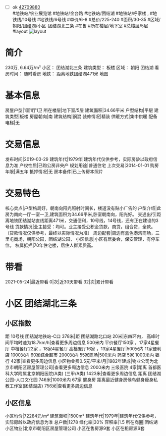 - [ ] ok [42709880](https://bj.5i5j.com/ershoufang/42709880.html)  
 #地铁站/农业展览馆 #地铁站/金台路 #地铁站/团结湖 #地铁站/呼家楼 ,  #地铁线/10号线 #地铁线/6号线
#单价/6-8 #总价/225-240 #面积/30-35   #区域/朝阳/团结湖/小区-团结湖北三条 #在售 #所在楼层/地下室 #总楼层/5层 #layout 
![layout](http://image16.5i5j.com/erp/house/4270/42709880/huxing/npcpbemb62b7938f.jpg_P5.jpg) 
# 简介 
 230万,  6.64万/m² 
小区： 团结湖北三条
建筑类型： 板楼
区域： 朝阳 团结湖
看房时间： 随时看房
地铁： 距离地铁团结湖471米 地图
# 基本信息 
 房屋户型|1室1厅1卫
所在楼层|地下室/5层
建筑面积|34.66平米
户型结构|平层
建筑类型|板楼
房屋朝向|南
建筑结构|钢混
装修情况|精装
供暖方式|集中供暖
配备电梯|无
# 交易信息 
 发布时间|2019-03-29
建筑年代|1979年|建筑年代仅供参考，实际房龄以政府信息为准
产权性质|已购公房非央产
规划用途|普通住宅
上次交易|2014-01-01
购房年限|满五年
抵押情况|无
房本备件|已上传房本照片
# 交易特色 
 核心卖点|户型格局好，朝南向阳光照射时间长，楼道没有贴小广告的
户型介绍|此房为南向一厅一室一卫,建筑面积为34.66平米,卧室朝南向，阳光好。
交通出行|距离地铁团结湖站直线距离471米，交通便利，10号线，14号线，还有正在建设的3号线
贷款情况|业主接受：均可。业主接受公积金贷款，商贷，组合贷，全款。（贷款情况仅供参考，最终以实际情况为准）
周边配套|周边有蓝色港湾商场，三里屯商场，朝阳公园，团结湖公园，
小区信息|小区有居委会，保安管理，有停车位。
权属抵押|70年住宅楼，居住人群素质高。
# 带看 
 2021-05-24|最近带看	 0|次|近30天带看	 32|次|累计带看
# 小区 团结湖北三条
## 小区指数 
 距 10号线 团结湖地铁站-C口 378米|距 团结湖路北口站 20米|东四环内， 高峰时间平均时速为18.7km/h|查看更多周边信息
500米内 平价餐厅150家 ，17家4星餐厅
中档餐厅22家 ，18家4星餐厅
高档餐厅16家 ，13家4星餐厅|500米内 11家便利店
1000米内 60家综合超市
2000米内 55家商场|500米内 药店 5家
1000米内 银行 42家|查看更多周边信息
小区物业费0.5元/平米/月|1982年建成|物业公司为北京市朝阳区房屋管理公司|查看更多周边信息
2000米内 三级医院 4家|距离 首都医科大学附属北京朝阳医院(A类) (三甲/A类) 1423米|查看更多周边信息
距离 团结湖公园-人口文化园 746米|1000米内 67家 健身房
距离最近健身房候鸟健身瘦身私教工作室(团结湖店) 756米|查看更多周边信息
## 小区信息 
 小区均价|72284元/m²
建筑面积|1500m²
建筑年代|1979年|建筑年代仅供参考，实际房龄以政府信息为准
总户数|1278
绿化率|30%
容积率|1.5
所在商圈|团结湖
小区物业|北京市朝阳区房屋管理公司
小区在售房源9套
小区在租房源6套
